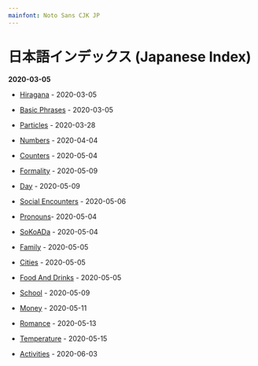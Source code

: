 ```yaml
---
mainfont: Noto Sans CJK JP
---
```


# 日本語インデックス (Japanese Index)

**2020-03-05**

- [Hiragana](01hiragana.md) - 2020-03-05 

- [Basic Phrases](basic_phrases) - 2020-03-05 
- [Particles](particles.md) - 2020-03-28

- [Numbers](numbers.md) - 2020-04-04

- [Counters](counters.md) - 2020-05-04

- [Formality](formality.md) - 2020-05-09

- [Day](day.md) - 2020-05-09

- [Social Encounters](social.md) - 2020-05-06

- [Pronouns](pronouns.md)- 2020-05-04

- [SoKoADa](sokoada.md) - 2020-05-04

- [Family](family.md) - 2020-05-05

- [Cities](cities.md) - 2020-05-05

- [Food And Drinks](food_drinks.md) - 2020-05-05

- [School](school.md) - 2020-05-09

- [Money](money.md) - 2020-05-11

- [Romance](romance.md) - 2020-05-13

- [Temperature](temperature.md) - 2020-05-15

- [Activities](activities.md) - 2020-06-03
